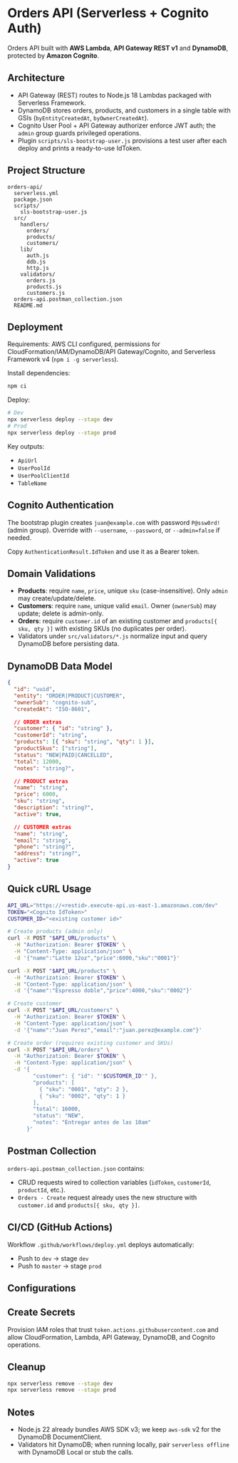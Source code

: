 ﻿# Orders API (Serverless + Cognito Auth)

Orders API built with **AWS Lambda**, **API Gateway REST v1** and **DynamoDB**, protected by **Amazon Cognito**.

## Architecture
- API Gateway (REST) routes to Node.js 18 Lambdas packaged with Serverless Framework.
- DynamoDB stores orders, products, and customers in a single table with GSIs (`byEntityCreatedAt`, `byOwnerCreatedAt`).
- Cognito User Pool + API Gateway authorizer enforce JWT auth; the `admin` group guards privileged operations.
- Plugin `scripts/sls-bootstrap-user.js` provisions a test user after each deploy and prints a ready-to-use IdToken.

## Project Structure
```
orders-api/
  serverless.yml
  package.json
  scripts/
    sls-bootstrap-user.js
  src/
    handlers/
      orders/
      products/
      customers/
    lib/
      auth.js
      ddb.js
      http.js
    validators/
      orders.js
      products.js
      customers.js
  orders-api.postman_collection.json
  README.md
```

## Deployment
Requirements: AWS CLI configured, permissions for CloudFormation/IAM/DynamoDB/API Gateway/Cognito, and Serverless Framework v4 (`npm i -g serverless`).

Install dependencies:
```bash
npm ci
```

Deploy:
```bash
# Dev
npx serverless deploy --stage dev
# Prod
npx serverless deploy --stage prod
```

Key outputs:
- `ApiUrl`
- `UserPoolId`
- `UserPoolClientId`
- `TableName`

## Cognito Authentication
The bootstrap plugin creates `juan@example.com` with password `P@ssw0rd!` (admin group). Override with `--username`, `--password`, or `--admin=false` if needed.

Copy `AuthenticationResult.IdToken` and use it as a Bearer token.

## Domain Validations
- **Products**: require `name`, `price`, unique `sku` (case-insensitive). Only `admin` may create/update/delete.
- **Customers**: require `name`, unique valid `email`. Owner (`ownerSub`) may update; delete is admin-only.
- **Orders**: require `customer.id` of an existing customer and `products[{ sku, qty }]` with existing SKUs (no duplicates per order).
- Validators under `src/validators/*.js` normalize input and query DynamoDB before persisting data.

## DynamoDB Data Model
```json
{
  "id": "uuid",
  "entity": "ORDER|PRODUCT|CUSTOMER",
  "ownerSub": "cognito-sub",
  "createdAt": "ISO-8601",

  // ORDER extras
  "customer": { "id": "string" },
  "customerId": "string",
  "products": [{ "sku": "string", "qty": 1 }],
  "productSkus": ["string"],
  "status": "NEW|PAID|CANCELLED",
  "total": 12000,
  "notes": "string?",

  // PRODUCT extras
  "name": "string",
  "price": 6000,
  "sku": "string",
  "description": "string?",
  "active": true,

  // CUSTOMER extras
  "name": "string",
  "email": "string",
  "phone": "string?",
  "address": "string?",
  "active": true
}
```

## Quick cURL Usage
```bash
API_URL="https://<restid>.execute-api.us-east-1.amazonaws.com/dev"
TOKEN="<Cognito IdToken>"
CUSTOMER_ID="<existing customer id>"

# Create products (admin only)
curl -X POST "$API_URL/products" \
  -H "Authorization: Bearer $TOKEN" \
  -H "Content-Type: application/json" \
  -d '{"name":"Latte 12oz","price":6000,"sku":"0001"}'

curl -X POST "$API_URL/products" \
  -H "Authorization: Bearer $TOKEN" \
  -H "Content-Type: application/json" \
  -d '{"name":"Espresso doble","price":4000,"sku":"0002"}'

# Create customer
curl -X POST "$API_URL/customers" \
  -H "Authorization: Bearer $TOKEN" \
  -H "Content-Type: application/json" \
  -d '{"name":"Juan Perez","email":"juan.perez@example.com"}'

# Create order (requires existing customer and SKUs)
curl -X POST "$API_URL/orders" \
  -H "Authorization: Bearer $TOKEN" \
  -H "Content-Type: application/json" \
  -d '{
        "customer": { "id": "'$CUSTOMER_ID'" },
        "products": [
          { "sku": "0001", "qty": 2 },
          { "sku": "0002", "qty": 1 }
        ],
        "total": 16000,
        "status": "NEW",
        "notes": "Entregar antes de las 10am"
      }'
```

## Postman Collection
`orders-api.postman_collection.json` contains:

- CRUD requests wired to collection variables (`idToken`, `customerId`, `productId`, etc.).
- `Orders - Create` request already uses the new structure with `customer.id` and `products[{ sku, qty }]`.

## CI/CD (GitHub Actions)
Workflow `.github/workflows/deploy.yml` deploys automatically:
- Push to `dev` -> stage `dev`
- Push to `master` -> stage `prod`

## Configurations
## Create Secrets 




Provision IAM roles that trust `token.actions.githubusercontent.com` and allow CloudFormation, Lambda, API Gateway, DynamoDB, and Cognito operations.

## Cleanup
```bash
npx serverless remove --stage dev
npx serverless remove --stage prod
```

## Notes
- Node.js 22 already bundles AWS SDK v3; we keep `aws-sdk` v2 for the DynamoDB DocumentClient.
- Validators hit DynamoDB; when running locally, pair `serverless offline` with DynamoDB Local or stub the calls.

